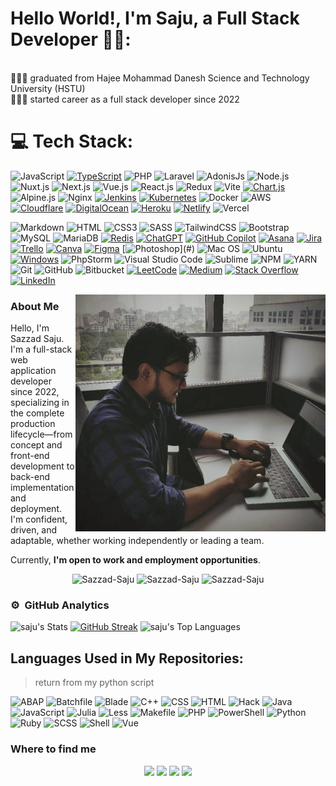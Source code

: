 # Hello World!, I'm Saju, a Full Stack Developer 👋🏼:

<!-- 🛜 currently working on my own [webpage](https://www.programerlighthouse.com) -->
<br>👨🏼‍🎓 graduated from Hajee Mohammad Danesh Science and Technology University (HSTU) <br>
👨🏼‍💻 started career as a full stack developer since 2022 <br>
<!-- 🎬 just started out with my youtube channel <i>programmer lighthouse</i> -->

# 💻 Tech Stack:
![JavaScript](https://img.shields.io/badge/JavaScript-F7DF1E?style=for-the-badge&logo=javascript&logoColor=black)
[![TypeScript](https://img.shields.io/badge/TypeScript-3178C6?style=for-the-badge&logo=typescript&logoColor=fff)](#)
![PHP](https://img.shields.io/badge/PHP-777BB4?style=for-the-badge&logo=php&logoColor=white)
![Laravel](https://img.shields.io/badge/Laravel-FF2D20?style=for-the-badge&logo=laravel&logoColor=white)
![AdonisJs](https://img.shields.io/badge/AdonisJS-220052?style=for-the-badge&logo=adonisjs&logoColor=white)
![Node.js](https://img.shields.io/badge/Node.js-43853D?style=for-the-badge&logo=node.js&logoColor=white)
![Nuxt.js](https://img.shields.io/badge/-Nuxt-333333?style=for-the-badge&logo=nuxt.js)
![Next.js](https://img.shields.io/badge/next.js-000000?style=for-the-badge&logo=nextdotjs&logoColor=white)
![Vue.js](https://img.shields.io/badge/Vue.js-35495E?style=for-the-badge&logo=vue.js&logoColor=4FC08D)
![React.js](https://img.shields.io/badge/React.js-0081CB?style=for-the-badge&logo=react&logoColor=61DAFB)
![Redux](https://img.shields.io/badge/redux-%23593d88.svg?style=for-the-badge&logo=redux&logoColor=white)
![Vite](https://img.shields.io/badge/vite-%23646CFF.svg?style=for-the-badge&logo=vite&logoColor=white)
[![Chart.js](https://img.shields.io/badge/Chart.js-FF6384?style=for-the-badge&logo=chartdotjs&logoColor=fff)](#)
![Alpine.js](https://img.shields.io/badge/Alpine.js-663399?style=for-the-badge&logo=alpine.js&logoColor=white)
![Nginx](https://img.shields.io/badge/nginx-%23009639.svg?style=for-the-badge&logo=nginx&logoColor=white)
[![Jenkins](https://img.shields.io/badge/Jenkins-D24939?style=for-the-badge&logo=jenkins&logoColor=white)](#)
[![Kubernetes](https://img.shields.io/badge/Kubernetes-326CE5?style=for-the-badge&logo=kubernetes&logoColor=fff)](#)
![Docker](https://img.shields.io/badge/Docker-0CC1F3?style=for-the-badge&logo=docker&logoColor=white)
![AWS](https://img.shields.io/badge/AWS-%23FF9900.svg?style=for-the-badge&logo=amazon-aws&logoColor=white)
[![Cloudflare](https://img.shields.io/badge/Cloudflare-F38020?style=for-the-badge&logo=Cloudflare&logoColor=white)](#)
[![DigitalOcean](https://img.shields.io/badge/DigitalOcean-%230167ff.svg?style=for-the-badge&logo=digitalOcean&logoColor=white)](#)
[![Heroku](https://img.shields.io/badge/Heroku-430098?style=for-the-badge&logo=heroku&logoColor=fffe)](#)
[![Netlify](https://img.shields.io/badge/Netlify-%23000000.svg?style=for-the-badge&logo=netlify&logoColor=#00C7B7)](#)
![Vercel](https://img.shields.io/badge/vercel-%23000000.svg?style=for-the-badge&logo=vercel&logoColor=white)

![Markdown](https://img.shields.io/badge/Markdown-000000?style=flat-square&logo=markdown&logoColor=white)
![HTML](https://img.shields.io/badge/HTML5-E34F26?style=flat-square&logo=html5&logoColor=white)
![CSS3](https://img.shields.io/badge/CSS3-1572B6?style=flat-square&logo=css3&logoColor=white)
![SASS](https://img.shields.io/badge/SASS-hotpink.svg?style=flat-square&logo=SASS&logoColor=white)
![TailwindCSS](https://img.shields.io/badge/Tailwind_CSS-38B2AC?style=flat-square&logo=tailwind-css&logoColor=white)
![Bootstrap](https://img.shields.io/badge/Bootstrap-563D7C?style=flat-square&logo=bootstrap&logoColor=white)
![MySQL](https://img.shields.io/badge/MySQL-005C84?style=flat-square&logo=mysql&logoColor=white)
![MariaDB](https://img.shields.io/badge/MariaDB-003545?style=flat-square&logo=mariadb&logoColor=white)
[![Redis](https://img.shields.io/badge/Redis-%23DD0031.svg?logo=redis&logoColor=white)](#)
[![ChatGPT](https://img.shields.io/badge/ChatGPT-74aa9c?logo=openai&logoColor=white)](#)
[![GitHub Copilot](https://img.shields.io/badge/GitHub%20Copilot-000?logo=githubcopilot&logoColor=fff)](#)
[![Asana](https://img.shields.io/badge/Asana-F06A6A?logo=asana&logoColor=fff)](#)
[![Jira](https://img.shields.io/badge/Jira-0052CC?logo=jira&logoColor=fff)](#)
[![Trello](https://img.shields.io/badge/Trello-0052CC?logo=trello&logoColor=fff)](#)
[![Canva](https://img.shields.io/badge/Canva-%2300C4CC.svg?&logo=Canva&logoColor=white)](#)
[![Figma](https://img.shields.io/badge/Figma-F24E1E?logo=figma&logoColor=white)](#)
[![Photoshop](https://img.shields.io/badge/Photoshop-36454F?logo=adobephotoshop&amp;logoColor=31A8FF&amp;)](#)
![Mac OS](https://img.shields.io/badge/macOS-000000?style=flat-square&logo=apple&logoColor=white)
![Ubuntu](https://img.shields.io/badge/Ubuntu-E95420?style=flat-square&logo=Ubuntu&logoColor=white)
[![Windows](https://custom-icon-badges.demolab.com/badge/Windows-0078D6?logo=windows11&logoColor=white)](#)
![PhpStorm](https://img.shields.io/badge/-PhpStorm-333333?style=flat&logo=PhpStorm&logoColor=007ACC)
![Visual Studio Code](https://img.shields.io/badge/-Visual%20Studio%20Code-333333?style=flat&logo=visual-studio-code&logoColor=007ACC)
![Sublime](https://img.shields.io/badge/-Sublime-333333?style=flat&logo=sublime-text&logoColor=ff9800)
![NPM](https://img.shields.io/badge/-NPM-333333?style=flat&logo=npm)
![YARN](https://img.shields.io/badge/-YARN-333333?style=flat&logo=yarn)
![Git](https://img.shields.io/badge/-Git-333333?style=flat&logo=git)
![GitHub](https://img.shields.io/badge/-GitHub-333333?style=flat&logo=github)
![Bitbucket](https://img.shields.io/badge/-Bitbucket-333333?style=flat&logo=bitbucket)
[![LeetCode](https://img.shields.io/badge/LeetCode-000000?logo=LeetCode&logoColor=#d16c06)](#)
[![Medium](https://img.shields.io/badge/Medium-black?logo=medium&logoColor=white)](#)
[![Stack Overflow](https://img.shields.io/badge/-Stack%20Overflow-FE7A16?logo=stack-overflow&logoColor=white)](#)
[![LinkedIn](https://custom-icon-badges.demolab.com/badge/LinkedIn-0A66C2?logo=linkedin-white&logoColor=fff)](#)

<a target="_blank" href="https://www.linkedin.com/in/sazzad-saju/"><img width="400" align="right" src="https://github.com/Sazzad-Saju/Sazzad-Saju/blob/main/WhatsApp%20Image%202025-02-18%20at%208.34.40%20PM.jpeg"></a>

### About Me

Hello, I'm Sazzad Saju. I'm a full-stack web application developer since 2022, specializing in the complete production lifecycle—from concept and front-end development to back-end implementation and deployment. I'm confident, driven, and adaptable, whether working independently or leading a team.

Currently, **I'm open to work and employment opportunities**.

<p align="center">
    <img src="https://komarev.com/ghpvc/?username=Sazzad-Saju&label=Views&color=brightgreen&style=flat" alt="Sazzad-Saju" height="28"" alt="" />
    <img src="https://img.shields.io/github/followers/Sazzad-Saju?label=Followers&style=flat&color=black&style=flat&logo=github" alt="Sazzad-Saju" height="28"" alt="" />
    <img src="https://img.shields.io/github/stars/Sazzad-Saju?label=Starts&style=social&color=yellow&style=flat&logo=github" alt="Sazzad-Saju" height="28"" alt="" />
</p>

### ⚙️ &nbsp;GitHub Analytics
![saju's Stats](https://github-readme-stats.vercel.app/api?username=Sazzad-Saju&theme=darcula&show_icons=true&hide_border=true&count_private=true)
[![GitHub Streak](https://streak-stats.demolab.com/?user=Sazzad-Saju&theme=darcula)](https://git.io/streak-stats)
![saju's Top Languages](https://github-readme-stats.vercel.app/api/top-langs/?username=Sazzad-Saju&theme=darcula&show_icons=true&hide_border=true&layout=compact)

## Languages Used in My Repositories:

> return from my python script

<!--START_LANGUAGES-->
![ABAP](https://img.shields.io/badge/ABAP-0055A4?style=for-the-badge&logo=SAP&logoColor=white)
![Batchfile](https://img.shields.io/badge/Batchfile-4D4D4D?style=for-the-badge&logo=windows-terminal&logoColor=white)
![Blade](https://img.shields.io/badge/Blade-FF2D20?style=for-the-badge&logo=laravel&logoColor=white)
![C++](https://img.shields.io/badge/C++-00599C?style=for-the-badge&logo=c++&logoColor=white)
![CSS](https://img.shields.io/badge/CSS-1572B6?style=for-the-badge&logo=css&logoColor=white)
![HTML](https://img.shields.io/badge/HTML-E34F26?style=for-the-badge&logo=html&logoColor=white)
![Hack](https://img.shields.io/badge/Hack-878787?style=for-the-badge&logo=hack&logoColor=white)
![Java](https://img.shields.io/badge/Java-007396?style=for-the-badge&logo=java&logoColor=white)
![JavaScript](https://img.shields.io/badge/JavaScript-F7DF1E?style=for-the-badge&logo=javascript&logoColor=white)
![Julia](https://img.shields.io/badge/Julia-9558B2?style=for-the-badge&logo=julia&logoColor=white)
![Less](https://img.shields.io/badge/Less-1D365D?style=for-the-badge&logo=less&logoColor=white)
![Makefile](https://img.shields.io/badge/Makefile-064F8C?style=for-the-badge&logo=gnu&logoColor=white)
![PHP](https://img.shields.io/badge/PHP-777BB4?style=for-the-badge&logo=php&logoColor=white)
![PowerShell](https://img.shields.io/badge/PowerShell-5391FE?style=for-the-badge&logo=powershell&logoColor=white)
![Python](https://img.shields.io/badge/Python-3776AB?style=for-the-badge&logo=python&logoColor=white)
![Ruby](https://img.shields.io/badge/Ruby-CC342D?style=for-the-badge&logo=ruby&logoColor=white)
![SCSS](https://img.shields.io/badge/SCSS-C69?style=for-the-badge&logo=scss&logoColor=white)
![Shell](https://img.shields.io/badge/Shell-4EAA25?style=for-the-badge&logo=shell&logoColor=white)
![Vue](https://img.shields.io/badge/Vue-4FC08D?style=for-the-badge&logo=vue&logoColor=white)
<!--END_LANGUAGES-->

### Where to find me
<p align="center">
<a href="mailto:saju.cse.hstu@gmail.com?subject=Hello Dear Sazzad Saju! I am sending this message from your Github Profile. I need to talk to you!" target="_blank"><img src="https://img.shields.io/badge/-Mail Me-333333?style=flat-square&logo=Gmail&logoColor=red&link=mailto:saju.cse.hstu@gmail.com" height="28"/></a>
<!-- <a href="https://codecanyon.net/user/sazzad-saju" target="_blank"><img src="https://img.shields.io/badge/-Envato-0077B5?style=flat-square&logo=envato&logoColor=white" height="28"/></a> -->
<!-- <a href="https://youtube.com/c/programmers-lighthouse" target="_blank"><img src="https://img.shields.io/badge/-@youtube-1877F2?style=flat-square&logo=youtube&logoColor=white" height="28"/></a> -->
<a href="https://www.linkedin.com/in/sazzad-saju/" target="_blank"><img src="https://custom-icon-badges.demolab.com/badge/Sazzad Saju-0A66C2?logo=linkedin-white&logoColor=fff" height="28"/></a>
<a href="https://sham3rblog.blogspot.com/" target="_blank"><img src="https://img.shields.io/badge/-Sazzad Saju-0077B5?style=flat-square&logo=blogger&logoColor=white" height="28"/></a>
<a href="https://www.facebook.com/Sazzad.Saju.cse.hstu/" target="_blank"><img src="https://img.shields.io/badge/-Sazzad Saju-1877F2?style=flat-square&logo=facebook&logoColor=white" height="28"/></a>
</p>

